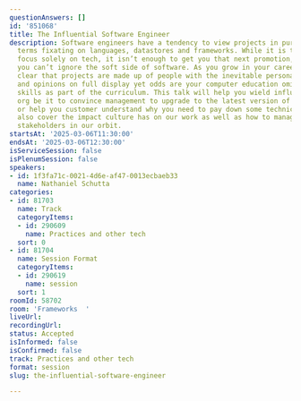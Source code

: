 ```yaml
---
questionAnswers: []
id: '851068'
title: The Influential Software Engineer
description: Software engineers have a tendency to view projects in purely technical
  terms fixating on languages, datastores and frameworks. While it is tempting to
  focus solely on tech, it isn’t enough to get you that next promotion, raise or bonus,
  you can’t ignore the soft side of software. As you grow in your career, it becomes
  clear that projects are made up of people with the inevitable personalities, emotions
  and opinions on full display yet odds are your computer education omitted people
  skills as part of the curriculum. This talk will help you wield influence in you
  org be it to convince management to upgrade to the latest version of your tech stack
  or help you customer understand why you need to pay down some technical debt. We’ll
  also cover the impact culture has on our work as well as how to manage the many
  stakeholders in our orbit.
startsAt: '2025-03-06T11:30:00'
endsAt: '2025-03-06T12:30:00'
isServiceSession: false
isPlenumSession: false
speakers:
- id: 1f3fa71c-0021-4d6e-af47-0013ecbaeb33
  name: Nathaniel Schutta
categories:
- id: 81703
  name: Track
  categoryItems:
  - id: 290609
    name: Practices and other tech
  sort: 0
- id: 81704
  name: Session Format
  categoryItems:
  - id: 290619
    name: session
  sort: 1
roomId: 58702
room: 'Frameworks  '
liveUrl:
recordingUrl:
status: Accepted
isInformed: false
isConfirmed: false
track: Practices and other tech
format: session
slug: the-influential-software-engineer

---
```

